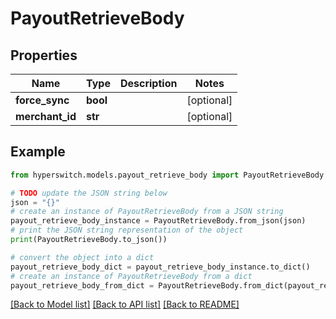 # PayoutRetrieveBody


## Properties

Name | Type | Description | Notes
------------ | ------------- | ------------- | -------------
**force_sync** | **bool** |  | [optional] 
**merchant_id** | **str** |  | [optional] 

## Example

```python
from hyperswitch.models.payout_retrieve_body import PayoutRetrieveBody

# TODO update the JSON string below
json = "{}"
# create an instance of PayoutRetrieveBody from a JSON string
payout_retrieve_body_instance = PayoutRetrieveBody.from_json(json)
# print the JSON string representation of the object
print(PayoutRetrieveBody.to_json())

# convert the object into a dict
payout_retrieve_body_dict = payout_retrieve_body_instance.to_dict()
# create an instance of PayoutRetrieveBody from a dict
payout_retrieve_body_from_dict = PayoutRetrieveBody.from_dict(payout_retrieve_body_dict)
```
[[Back to Model list]](../README.md#documentation-for-models) [[Back to API list]](../README.md#documentation-for-api-endpoints) [[Back to README]](../README.md)


